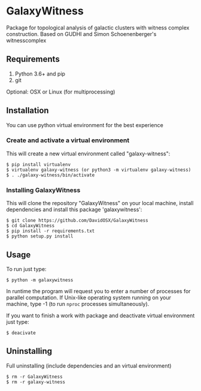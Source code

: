 # GalaxyWitness
Package for topological analysis of galactic clusters with witness complex construction. Based on GUDHI and Simon Schoenenberger's witnesscomplex

## Requirements
1. Python 3.6+ and pip
2. git

Optional: OSX or Linux (for multiprocessing)

## Installation
You can use python virtual environment for the best experience
### Create and activate a virtual environment
This will create a new virtual environment called "galaxy-witness":

    $ pip install virtualenv
    $ virtualenv galaxy-witness (or python3 -m virtualenv galaxy-witness)
    $ . ./galaxy-witness/bin/activate
        
### Installing GalaxyWitness
This will clone the repository "GalaxyWitness" on your local machine, install dependencies and install this package 'galaxywitness':
 
    $ git clone https://github.com/DavidOSX/GalaxyWitness
    $ cd GalaxyWitness
    $ pip install -r requirements.txt
    $ python setup.py install
 
## Usage
To run just type:
    
    $ python -m galaxywitness

In runtime the program will request you to enter a number of processes for parallel computation. If Unix-like operating system running on your machine, type -1 (to run <code>nproc</code> processes simultaneously). 

If you want to finish a work with package and deactivate virtual environment just type:

    $ deacivate
## Uninstalling
Full uninstalling (include dependencies and an virtual environment)
 
    $ rm -r GalaxyWitness
    $ rm -r galaxy-witness
